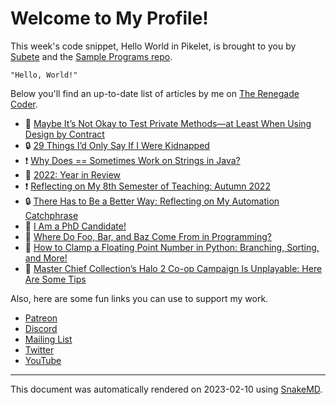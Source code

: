 # Welcome to My Profile!

This week's code snippet, Hello World in Pikelet, is brought to you by [Subete](https://subete.jeremygrifski.com/en/latest/) and the [Sample Programs repo](https://sampleprograms.io/).

```Pikelet
"Hello, World!"
```

Below you'll find an up-to-date list of articles by me on [The Renegade Coder](https://therenegadecoder.com).

- :seedling: [Maybe It’s Not Okay to Test Private Methods—at Least When Using Design by Contract](https://therenegadecoder.com/code/maybe-its-not-okay-to-test-private-methods-at-least-when-using-design-by-contract/)
- :lock: [29 Things I’d Only Say If I Were Kidnapped](https://therenegadecoder.com/blog/29-things-id-only-say-if-i-were-kidnapped/)
- :exclamation: [Why Does == Sometimes Work on Strings in Java?](https://therenegadecoder.com/code/why-does-double-equals-sometimes-work-on-strings-in-java/)
- :tea: [2022: Year in Review](https://therenegadecoder.com/meta/2022-year-in-review/)
- :exclamation: [Reflecting on My 8th Semester of Teaching: Autumn 2022](https://therenegadecoder.com/blog/reflecting-on-my-8th-semester-of-teaching-autumn-2022/)
- :lock: [There Has to Be a Better Way: Reflecting on My Automation Catchphrase](https://therenegadecoder.com/blog/there-has-to-be-a-better-way-reflecting-on-my-automation-catchphrase/)
- :dango: [I Am a PhD Candidate!](https://therenegadecoder.com/blog/i-am-a-phd-candidate/)
- :seedling: [Where Do Foo, Bar, and Baz Come From in Programming?](https://therenegadecoder.com/blog/where-do-foo-bar-and-baz-come-from-in-programming/)
- :tea: [How to Clamp a Floating Point Number in Python: Branching, Sorting, and More!](https://therenegadecoder.com/code/how-to-clamp-a-floating-point-number-in-python/)
- :dango: [Master Chief Collection’s Halo 2 Co-op Campaign Is Unplayable: Here Are Some Tips](https://therenegadecoder.com/blog/master-chief-collections-halo-2-co-op-campaign-is-unplayable-here-are-some-tips/)

Also, here are some fun links you can use to support my work.

- [Patreon](https://www.patreon.com/TheRenegadeCoder)
- [Discord](https://discord.gg/Jhmtj7Z)
- [Mailing List](https://therenegadecoder.com/about/newsletter)
- [Twitter](https://twitter.com/RenegadeCoder94)
- [YouTube](https://www.youtube.com/channel/UCpyoVwOqYRlSAEUPEn7P9hw)

---

This document was automatically rendered on 2023-02-10 using [SnakeMD](https://www.snakemd.io).